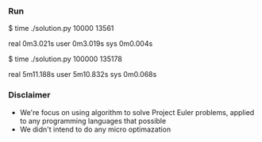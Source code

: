### Run

$ time ./solution.py 10000
13561

real	0m3.021s
user	0m3.019s
sys	0m0.004s


$ time ./solution.py 100000
135178

real	5m11.188s
user	5m10.832s
sys	0m0.068s

### Disclaimer

- We're focus on using algorithm to solve Project Euler problems, applied to any programming languages that possible
- We didn't intend to do any micro optimazation